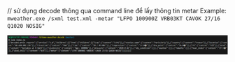 // sử dụng decode thông qua command line để lấy thông tin metar
Example: ```mweather.exe /sxml test.xml -metar "LFPO 100900Z VRB03KT CAVOK 27/16 Q1020 NOSIG"```


![result demo](https://github.com/quanghung97/mweather-decode-nisoft/blob/master/image.png?raw=true)
